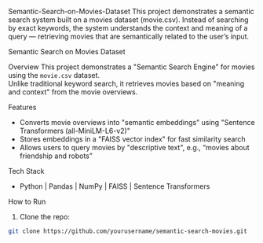 Semantic-Search-on-Movies-Dataset
This project demonstrates a semantic search system built on a movies dataset (movie.csv). Instead of searching by exact keywords, the system understands the context and meaning of a query — retrieving movies that are semantically related to the user’s input.


 Semantic Search on Movies Dataset

 Overview
This project demonstrates a "Semantic Search Engine" for movies using the `movie.csv` dataset.  
Unlike traditional keyword search, it retrieves movies based on "meaning and context" from the movie overviews.

 Features
- Converts movie overviews into "semantic embeddings" using "Sentence Transformers (all-MiniLM-L6-v2)" 
- Stores embeddings in a "FAISS vector index" for fast similarity search  
- Allows users to query movies by "descriptive text", e.g., “movies about friendship and robots”  

 Tech Stack
- Python | Pandas | NumPy | FAISS | Sentence Transformers

 How to Run
1. Clone the repo:
```bash
git clone https://github.com/yourusername/semantic-search-movies.git
